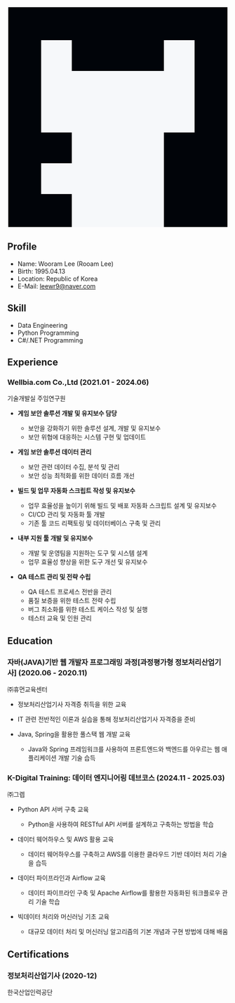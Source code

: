 <div align="center">
  <img src="https://raw.githubusercontent.com/leewr9/leewr9/refs/heads/master/main.png" />
</div>

## Profile
- Name: Wooram Lee (Rooam Lee)
- Birth: 1995.04.13
- Location: Republic of Korea
- E-Mail: [leewr9@naver.com](mailto:leewr9@naver.com)

## Skill
- Data Engineering
- Python Programming
- C#/.NET Programming

## Experience

### Wellbia.com Co.,Ltd (2021.01 - 2024.06)
기술개발실 주임연구원  
- **게임 보안 솔루션 개발 및 유지보수 담당**
  - 보안을 강화하기 위한 솔루션 설계, 개발 및 유지보수  
  - 보안 위협에 대응하는 시스템 구현 및 업데이트  

- **게임 보안 솔루션 데이터 관리**
  - 보안 관련 데이터 수집, 분석 및 관리  
  - 보안 성능 최적화를 위한 데이터 흐름 개선  

- **빌드 및 업무 자동화 스크립트 작성 및 유지보수**
  - 업무 효율성을 높이기 위해 빌드 및 배포 자동화 스크립트 설계 및 유지보수  
  - CI/CD 관리 및 자동화 툴 개발  
  - 기존 툴 코드 리팩토링 및 데이터베이스 구축 및 관리  

- **내부 지원 툴 개발 및 유지보수**
  - 개발 및 운영팀을 지원하는 도구 및 시스템 설계  
  - 업무 효율성 향상을 위한 도구 개선 및 유지보수  

- **QA 테스트 관리 및 전략 수립**
  - QA 테스트 프로세스 전반을 관리  
  - 품질 보증을 위한 테스트 전략 수립  
  - 버그 최소화를 위한 테스트 케이스 작성 및 실행  
  - 테스터 교육 및 인원 관리  

## Education

### 자바(JAVA)기반 웹 개발자 프로그래밍 과정[과정평가형 정보처리산업기사] (2020.06 - 2020.11)
㈜휴먼교육센터    
- 정보처리산업기사 자격증 취득을 위한 교육

- IT 관련 전반적인 이론과 실습을 통해 정보처리산업기사 자격증을 준비

- Java, Spring을 활용한 풀스택 웹 개발 교육  
  - Java와 Spring 프레임워크를 사용하여 프론트엔드와 백엔드를 아우르는 웹 애플리케이션 개발 기술 습득  

### K-Digital Training: 데이터 엔지니어링 데브코스 (2024.11 - 2025.03)
㈜그렙  
- Python API 서버 구축 교육  
  - Python을 사용하여 RESTful API 서버를 설계하고 구축하는 방법을 학습
    
- 데이터 웨어하우스 및 AWS 활용 교육  
  - 데이터 웨어하우스를 구축하고 AWS를 이용한 클라우드 기반 데이터 처리 기술을 습득
    
- 데이터 파이프라인과 Airflow 교육  
  - 데이터 파이프라인 구축 및 Apache Airflow를 활용한 자동화된 워크플로우 관리 기술 학습
    
- 빅데이터 처리와 머신러닝 기초 교육  
  - 대규모 데이터 처리 및 머신러닝 알고리즘의 기본 개념과 구현 방법에 대해 배움  

## Certifications

### 정보처리산업기사 (2020-12)
한국산업인력공단  
 
